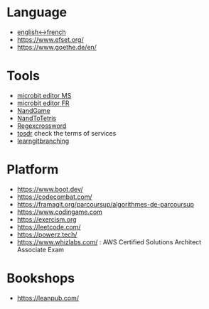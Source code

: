# Language

* [english<->french](https://bitoduc.fr)
* https://www.efset.org/
* https://www.goethe.de/en/

# Tools

* [microbit editor MS](https://makecode.microbit.org/#editor)
* [microbit editor FR](https://fr.vittascience.com/microbit/?console=bottom&reload=1&toolbox=vittascience&mode=mixed)
* [NandGame](https://nandgame.com/)
* [NandToTetris](https://www.nand2tetris.org/course)
* [Regexcrossword](https://regexcrossword.com/)
* [tosdr](https://tosdr.org/) check the terms of services
* [learngitbranching](https://learngitbranching.js.org)

# Platform

* https://www.boot.dev/
* https://codecombat.com/
* https://framagit.org/parcoursup/algorithmes-de-parcoursup
* https://www.codingame.com
* https://exercism.org
* https://leetcode.com/
* https://powerz.tech/
* https://www.whizlabs.com/ : AWS Certified Solutions Architect Associate Exam

# Bookshops

* https://leanpub.com/
